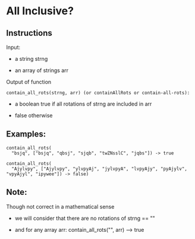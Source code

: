 # All Inclusive?

## Instructions

Input:

* a string strng

* an array of strings arr

Output of function 
```
contain_all_rots(strng, arr) (or containAllRots or contain-all-rots):
```

* a boolean true if all rotations of strng are included in arr

* false otherwise

## Examples:
```
contain_all_rots(
  "bsjq", ["bsjq", "qbsj", "sjqb", "twZNsslC", "jqbs"]) -> true

contain_all_rots(
  "Ajylvpy", ["Ajylvpy", "ylvpyAj", "jylvpyA", "lvpyAjy", "pyAjylv", "vpyAjyl", "ipywee"]) -> false)
```

## Note:

Though not correct in a mathematical sense

* we will consider that there are no rotations of strng == ""

* and for any array arr: contain_all_rots("", arr) --> true